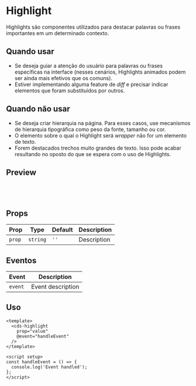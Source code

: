 # Highlight

Highlights são componentes utilizados para destacar palavras ou frases importantes em um determinado contexto.

## Quando usar

- Se deseja guiar a atenção do usuário para palavras ou frases específicas na interface (nesses cenários, Highlights animados podem ser ainda mais efetivos que os comuns).
- Estiver implementando alguma feature de *diff* e precisar indicar elementos que foram substituídos por outros.

## Quando não usar

- Se deseja criar hierarquia na página. Para esses casos, use mecanismos de hierarquia tipográfica como peso da fonte, tamanho ou cor.
- O elemento sobre o qual o Highlight será *wrapper* não for um elemento de texto.
- Forem destacados trechos muito grandes de texto. Isso pode acabar resultando no oposto do que se espera com o uso de Highlights.

## Preview

<script setup>
import Highlight from '@/components/Highlight.vue';

const handleClick = () => {
  console.log('Component interaction');
};
</script>

<div class="demo-container">
  <Highlight />
</div>

## Props

| Prop | Type | Default | Description |
|------|------|---------|-------------|
| `prop` | `string` | `''` | Description |

## Eventos

| Event | Description |
|-------|-------------|
| `event` | Event description |

## Uso

```vue
<template>
  <cds-highlight
    prop="value"
    @event="handleEvent"
  />
</template>

<script setup>
const handleEvent = () => {
  console.log('Event handled');
};
</script>
```

<style scoped>
.demo-container {
  padding: 20px;
  border: 1px solid var(--vp-c-border);
  border-radius: 8px;
  margin: 16px 0;
}
</style>